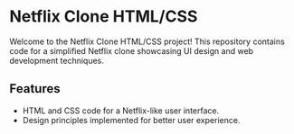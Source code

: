 # Netflix Clone HTML/CSS

Welcome to the Netflix Clone HTML/CSS project! This repository contains code for a simplified Netflix clone showcasing UI design and web development techniques.

## Features

- HTML and CSS code for a Netflix-like user interface.
- Design principles implemented for better user experience.

